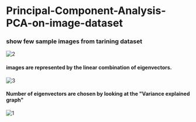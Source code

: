 # Principal-Component-Analysis-PCA-on-image-dataset

### show few sample images from tarining dataset 
![2](https://user-images.githubusercontent.com/32744170/40328009-28c54fea-5d45-11e8-8b49-2a184d3799c1.png)

#### images are represented by the linear combination of eigenvectors.
![3](https://user-images.githubusercontent.com/32744170/40328109-8b44b570-5d45-11e8-99ff-87635a0859ca.png)

#### Number of eigenvectors are chosen by looking at the "Variance explained graph"


![1](https://user-images.githubusercontent.com/32744170/40328167-b5e9baaa-5d45-11e8-97dd-ece9fb4e17ee.png)
